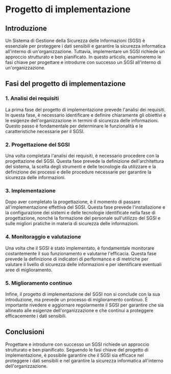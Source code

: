 # Progetto di implementazione

## Introduzione
Un Sistema di Gestione della Sicurezza delle Informazioni (SGSI) è essenziale per proteggere i dati sensibili e garantire la sicurezza informatica all'interno di un'organizzazione. Tuttavia, implementare un SGSI richiede un approccio strutturato e ben pianificato. In questo articolo, esamineremo le fasi chiave per progettare e introdurre con successo un SGSI all'interno di un'organizzazione.

## Fasi del progetto di implementazione

### 1. Analisi dei requisiti
La prima fase del progetto di implementazione prevede l'analisi dei requisiti. In questa fase, è necessario identificare e definire chiaramente gli obiettivi e le esigenze dell'organizzazione in termini di sicurezza delle informazioni. Questo passo è fondamentale per determinare le funzionalità e le caratteristiche necessarie per il SGSI.

### 2. Progettazione del SGSI
Una volta completata l'analisi dei requisiti, è necessario procedere con la progettazione del SGSI. Questa fase prevede la definizione dell'architettura del sistema, la scelta degli strumenti e delle tecnologie da utilizzare e la definizione dei processi e delle procedure necessarie per garantire la sicurezza delle informazioni.

### 3. Implementazione
Dopo aver completato la progettazione, è il momento di passare all'implementazione effettiva del SGSI. Questa fase prevede l'installazione e la configurazione dei sistemi e delle tecnologie identificate nella fase di progettazione, nonché la formazione del personale sull'utilizzo del SGSI e sulle migliori pratiche in materia di sicurezza delle informazioni.

### 4. Monitoraggio e valutazione
Una volta che il SGSI è stato implementato, è fondamentale monitorare costantemente il suo funzionamento e valutarne l'efficacia. Questa fase prevede la definizione di indicatori di performance e di metriche per valutare il livello di sicurezza delle informazioni e per identificare eventuali aree di miglioramento.

### 5. Miglioramento continuo
Infine, il progetto di implementazione del SGSI non si conclude con la sua introduzione, ma prevede un processo di miglioramento continuo. È importante rivedere e aggiornare regolarmente il SGSI per garantire che sia allineato alle esigenze dell'organizzazione e che continui a proteggere efficacemente i dati sensibili.

## Conclusioni
Progettare e introdurre con successo un SGSI richiede un approccio strutturato e ben pianificato. Seguendo le fasi chiave del progetto di implementazione, è possibile garantire che il SGSI sia efficace nel proteggere i dati sensibili e nel garantire la sicurezza informatica all'interno dell'organizzazione.